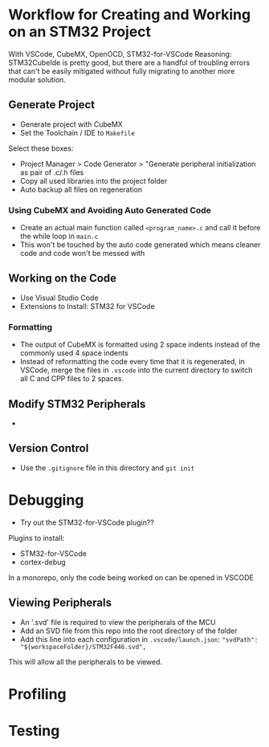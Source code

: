 # Workflow for Creating and Working on an STM32 Project

With VSCode, CubeMX, OpenOCD, STM32-for-VSCode
Reasoning: STM32CubeIde is pretty good, but there are a handful of troubling errors that can't be easily mitigated without fully migrating to another more modular solution.

## Generate Project
* Generate project with CubeMX
* Set the Toolchain / IDE to `Makefile`

Select these boxes:
* Project Manager > Code Generator > "Generate peripheral initialization as pair of .c/.h files
* Copy all used libraries into the project folder
* Auto backup all files on regeneration

### Using CubeMX and Avoiding Auto Generated Code
* Create an actual main function called `<program_name>.c` and call it before the while loop in `main.c`
* This won't be touched by the auto code generated which means cleaner code and code won't be messed with

## Working on the Code
* Use Visual Studio Code
* Extensions to Install: STM32 for VSCode

### Formatting
* The output of CubeMX is formatted using 2 space indents instead of the commonly used 4 space indents
* Instead of reformatting the code every time that it is regenerated, in VSCode, merge the files in `.vscode` into the current directory to switch all C and CPP files to 2 spaces.


## Modify STM32 Peripherals
* 


## Version Control
* Use the `.gitignore` file in this directory and `git init`


# Debugging
* Try out the STM32-for-VSCode plugin??


Plugins to install:
* STM32-for-VSCode
* cortex-debug



In a monorepo, only the code being worked on can be opened in VSCODE


## Viewing Peripherals
* An '.svd' file is required to view the peripherals of the MCU
* Add an SVD file from this repo into the root directory of the folder
* Add this line into each configuration in `.vscode/launch.json`: `"svdPath": "${workspaceFolder}/STM32F446.svd",`

This will allow all the peripherals to be viewed.



# Profiling


# Testing


